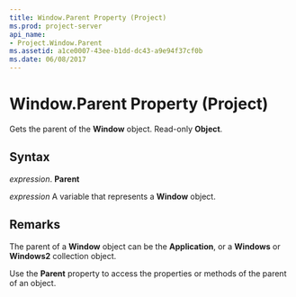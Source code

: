 ```yaml
---
title: Window.Parent Property (Project)
ms.prod: project-server
api_name:
- Project.Window.Parent
ms.assetid: a1ce0007-43ee-b1dd-dc43-a9e94f37cf0b
ms.date: 06/08/2017
---
```



# Window.Parent Property (Project)

Gets the parent of the **Window** object. Read-only **Object**.


## Syntax

 _expression_. **Parent**

 _expression_ A variable that represents a **Window** object.


## Remarks

The parent of a **Window** object can be the **Application**, or a **Windows** or **Windows2** collection object.

Use the **Parent** property to access the properties or methods of the parent of an object.



